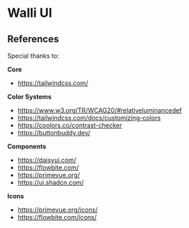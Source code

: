 # Walli UI

## References

Special thanks to:

**Core**

- https://tailwindcss.com/

**Color Systems**

- https://www.w3.org/TR/WCAG20/#relativeluminancedef
- https://tailwindcss.com/docs/customizing-colors
- https://coolors.co/contrast-checker
- https://buttonbuddy.dev/

**Components**

- https://daisyui.com/
- https://flowbite.com/
- https://primevue.org/
- https://ui.shadcn.com/

**Icons**

- https://primevue.org/icons/
- https://flowbite.com/icons/
